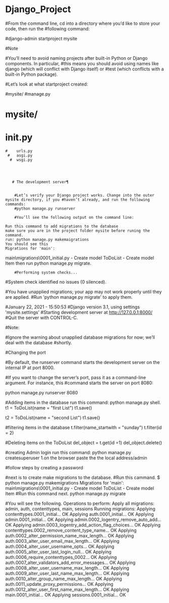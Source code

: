 # Django_Project

#From the command line, cd into a directory where you’d like to store your code, then run the #following command:

#django-admin startproject mysite

#Note

#You’ll need to avoid naming projects after built-in Python or Django components. In particular, #this means you should avoid using names like django (which will conflict with Django itself) or #test (which conflicts with a built-in Python package).

#Let’s look at what startproject created:

#mysite/
#manage.py

# mysite/

# **init**.py

    #    urls.py
     #   asgi.py
      #  wsgi.py




       # The development server¶


        #Let’s verify your Django project works. Change into the outer mysite directory, if you #haven’t already, and run the following commands:
        #python manage.py runserver

        #You’ll see the following output on the command line:
        
    Run this command to add migrations to the database
    make sure you are in the project folder mysite before runing the command.
    run: python manage.py makemaigrations
    You should see this 
    Migrations for 'main':
  main\migrations\0001_initial.py
    - Create model ToDoList
    - Create model Item
    then run python manage.py migrate.

        #Performing system checks...

#System check identified no issues (0 silenced).

#You have unapplied migrations; your app may not work properly until they are applied.
#Run 'python manage.py migrate' to apply them.

#January 22, 2021 - 15:50:53
#Django version 3.1, using settings 'mysite.settings'
#Starting development server at http://127.0.0.1:8000/
#Quit the server with CONTROL-C.

#Note:

#Ignore the warning about unapplied database migrations for now; we’ll deal with the database #shortly.

#Changing the port

#By default, the runserver command starts the development server on the internal IP at port 8000.

#If you want to change the server’s port, pass it as a command-line argument. For instance, this #command starts the server on port 8080:

python manage.py runserver 8080

#Adding items in the database run this command:
python manage.py shell.
t1 = ToDoList(name = "first List")
t1.save()

t2 = ToDoList(name = "second List")
t1.save()

#filtering items in the database
t.filter(name_startwith = "sunday")
t.filter(id = 2)

#Deleting items on the ToDoList
del_object = t.get(id =1)
del_object.delete()

#creating Admin login
run this command:
python manage.py createsuperuser
1.on the browser paste the the local address/admin

#follow steps by creating a password

#next is to create make migrations to the database.
#Run this cammand.
$ python manage.py makemigrations
Migrations for 'main':
  main\migrations\0001_initial.py
    - Create model ToDoList
    - Create model Item
#Run this command next.
python manage.py migrate

#You will see the following.
Operations to perform:
  Apply all migrations: admin, auth, contenttypes, main, sessions
Running migrations:
  Applying contenttypes.0001_initial... OK
  Applying auth.0001_initial... OK
  Applying admin.0001_initial... OK
  Applying admin.0002_logentry_remove_auto_add... OK
  Applying admin.0003_logentry_add_action_flag_choices... OK
  Applying contenttypes.0002_remove_content_type_name... OK
  Applying auth.0002_alter_permission_name_max_length... OK
  Applying auth.0003_alter_user_email_max_length... OK
  Applying auth.0004_alter_user_username_opts... OK
  Applying auth.0005_alter_user_last_login_null... OK
  Applying auth.0006_require_contenttypes_0002... OK
  Applying auth.0007_alter_validators_add_error_messages... OK
  Applying auth.0008_alter_user_username_max_length... OK
  Applying auth.0009_alter_user_last_name_max_length... OK
  Applying auth.0010_alter_group_name_max_length... OK
  Applying auth.0011_update_proxy_permissions... OK
  Applying auth.0012_alter_user_first_name_max_length... OK
  Applying main.0001_initial... OK
  Applying sessions.0001_initial... OK
